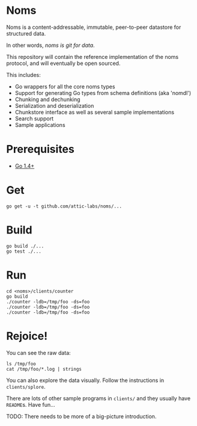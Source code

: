 # Noms

Noms is a content-addressable, immutable, peer-to-peer datastore for structured data.

In other words, *noms is git for data*.

This repository will contain the reference implementation of the noms protocol, and will eventually be open sourced. 

This includes:

* Go wrappers for all the core noms types
* Support for generating Go types from schema definitions (aka 'nomdl')
* Chunking and dechunking
* Serialization and deserialization
* Chunkstore interface as well as several sample implementations
* Search support
* Sample applications

# Prerequisites

* [Go 1.4+](https://golang.org/dl/)

# Get

```
go get -u -t github.com/attic-labs/noms/...
```

# Build

```
go build ./...
go test ./...
```

# Run

```
cd <noms>/clients/counter
go build
./counter -ldb=/tmp/foo -ds=foo
./counter -ldb=/tmp/foo -ds=foo
./counter -ldb=/tmp/foo -ds=foo
```

# Rejoice!

You can see the raw data:

```
ls /tmp/foo
cat /tmp/foo/*.log | strings
```

You can also explore the data visually. Follow the instructions in `clients/splore`.

There are lots of other sample programs in `clients/` and they usually have `README`s. Have fun...

TODO: There needs to be more of a big-picture introduction.
